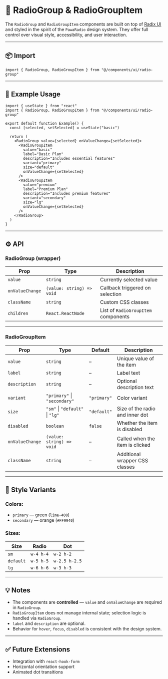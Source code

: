 # 🧩 RadioGroup & RadioGroupItem

The `RadioGroup` and `RadioGroupItem` components are built on top of [Radix UI](https://www.radix-ui.com/docs/primitives/components/radio-group) and styled in the spirit of the `PawaRadio` design system. They offer full control over visual style, accessibility, and user interaction.

---

## 📦 Import

```tsx
import { RadioGroup, RadioGroupItem } from "@/components/ui/radio-group"
```

---

## 🧪 Example Usage

```tsx
import { useState } from "react"
import { RadioGroup, RadioGroupItem } from "@/components/ui/radio-group"

export default function Example() {
  const [selected, setSelected] = useState("basic")

  return (
    <RadioGroup value={selected} onValueChange={setSelected}>
      <RadioGroupItem
        value="basic"
        label="Basic Plan"
        description="Includes essential features"
        variant="primary"
        size="default"
        onValueChange={setSelected}
      />
      <RadioGroupItem
        value="premium"
        label="Premium Plan"
        description="Includes premium features"
        variant="secondary"
        size="lg"
        onValueChange={setSelected}
      />
    </RadioGroup>
  )
}
```

---

## ⚙️ API

### RadioGroup (wrapper)

| Prop             | Type                      | Description                          |
|------------------|---------------------------|--------------------------------------|
| `value`          | `string`                 | Currently selected value             |
| `onValueChange`  | `(value: string) => void`| Callback triggered on selection      |
| `className`      | `string`                 | Custom CSS classes                   |
| `children`       | `React.ReactNode`        | List of `RadioGroupItem` components  |

---

### RadioGroupItem

| Prop            | Type                            | Default       | Description                                               |
|------------------|---------------------------------|----------------|-----------------------------------------------------------|
| `value`         | `string`                        | –              | Unique value of the item                                  |
| `label`         | `string`                        | –              | Label text                                                |
| `description`   | `string`                        | –              | Optional description text                                 |
| `variant`       | `"primary"` \| `"secondary"`    | `"primary"`    | Color variant                                             |
| `size`          | `"sm"` \| `"default"` \| `"lg"` | `"default"`    | Size of the radio and inner dot                           |
| `disabled`      | `boolean`                       | `false`        | Whether the item is disabled                              |
| `onValueChange` | `(value: string) => void`       | –              | Called when the item is clicked                           |
| `className`     | `string`                        | –              | Additional wrapper CSS classes                            |

---

## 🎨 Style Variants

### Colors:

- `primary` — green (`lime-400`)
- `secondary` — orange (`#FF9940`)

### Sizes:

| Size     | Radio     | Dot         |
|----------|-----------|-------------|
| `sm`     | `w-4 h-4` | `w-2 h-2`   |
| `default`| `w-5 h-5` | `w-2.5 h-2.5`|
| `lg`     | `w-6 h-6` | `w-3 h-3`   |

---

## 💡 Notes

- The components are **controlled** — `value` and `onValueChange` are required in `RadioGroup`.
- `RadioGroupItem` does not manage internal state; selection logic is handled via `RadioGroup`.
- `label` and `description` are optional.
- Behavior for `hover`, `focus`, `disabled` is consistent with the design system.

---

## ✅ Future Extensions

- Integration with `react-hook-form`
- Horizontal orientation support
- Animated dot transitions
